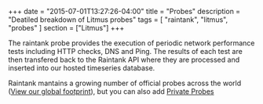 +++
date = "2015-07-01T13:27:26-04:00"
title = "Probes"
description = "Deatiled breakdown of Litmus probes"
tags = [ "raintank", "litmus", "probes" ]
section = ["Litmus"]
+++

The raintank probe provides the execution of periodic network performance tests including HTTP checks, DNS and Ping. The results of each test are then transfered back to the Raintank API where they are processed and inserted into our hosted timeseries database.

Raintank mantains a growing number of official probes across the world ([View our global footprint](/docs/litmus/global-footprint)), but you can also add [Private Probes](/docs/litmus/private-probes)
